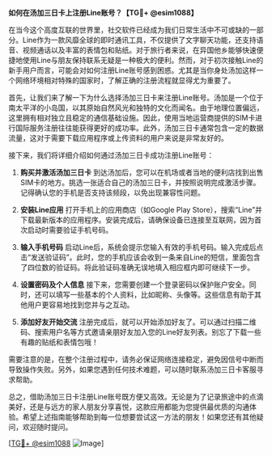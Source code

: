 **如何在汤加三日卡上注册Line账号？【TG💪+ @esim1088】**

在当今这个高度互联的世界里，社交软件已经成为我们日常生活中不可或缺的一部分。Line作为一款风靡全球的即时通讯工具，不仅提供了文字聊天功能，还支持语音、视频通话以及丰富的表情包和贴纸。对于旅行者来说，在异国他乡能够快速便捷地使用Line与朋友保持联系无疑是一种极大的便利。然而，对于初次接触Line的新手用户而言，可能会对如何注册Line账号感到困惑。尤其是当你身处汤加这样一个网络环境相对特殊的国家时，了解正确的注册流程就显得尤为重要了。

首先，让我们来了解一下为什么选择汤加三日卡来注册Line账号。汤加是一个位于南太平洋的小岛国，以其原始自然风光和独特的文化而闻名。由于地理位置偏远，这里拥有相对独立且稳定的通信基础设施。因此，使用当地运营商提供的SIM卡进行国际服务注册往往能获得更好的成功率。此外，汤加三日卡通常包含一定的数据流量，这对于需要下载应用程序或上传资料的用户来说是非常友好的。

接下来，我们将详细介绍如何通过汤加三日卡成功注册Line账号：

1. **购买并激活汤加三日卡**
   到达汤加后，您可以在机场或者当地的便利店找到出售SIM卡的地方。挑选一张适合自己的汤加三日卡，并按照说明完成激活步骤。记得确认您的手机是否支持该频段，以免出现兼容性问题。

2. **安装Line应用**
   打开手机上的应用商店（如Google Play Store），搜索“Line”并下载最新版本的应用程序。安装完成后，请确保设备已连接至互联网，因为首次启动时需要验证手机号码。

3. **输入手机号码**
   启动Line后，系统会提示您输入有效的手机号码。输入完成后点击“发送验证码”。此时，您的手机应该会收到一条来自Line的短信，里面包含了四位数的验证码。将此验证码准确无误地填入相应框内即可继续下一步。

4. **设置密码及个人信息**
   接下来，您需要创建一个登录密码以保护账户安全。同时，还可以填写一些基本的个人资料，比如昵称、头像等。这些信息有助于其他用户更容易地找到您并与之互动。

5. **添加好友开始交流**
   注册完成后，就可以开始添加好友了。可以通过扫描二维码、搜索用户名等方式邀请亲朋好友加入您的Line好友列表。别忘了下载一些有趣的贴纸和表情包哦！

需要注意的是，在整个注册过程中，请务必保证网络连接稳定，避免因信号中断而导致操作失败。另外，如果您遇到任何技术难题，可以随时联系汤加三日卡客服寻求帮助。

总之，借助汤加三日卡注册Line账号既方便又高效。无论是为了记录旅途中的点滴美好，还是与远方的家人朋友分享喜悦，这款应用都能为您提供最优质的沟通体验。希望上述指南能够帮助到每一位想要尝试这一方法的朋友！如果您还有其他疑问，欢迎随时提问。

[[TG💪+ @esim1088](https://t.me/s/esim1088) ![Image](https://i.postimg.cc/4NQfJmqS/Snipaste-2025-05-13-00-14-12.png)]